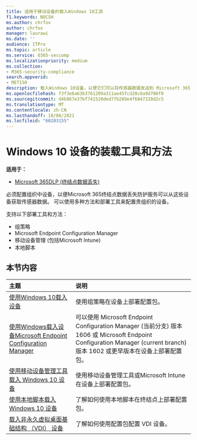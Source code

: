 ```yaml
---
title: 适用于移动设备的载入Windows 10工具
f1.keywords: NOCSH
ms.author: chrfox
author: chrfox
manager: laurawi
ms.date: ''
audience: ITPro
ms.topic: article
ms.service: O365-seccomp
ms.localizationpriority: medium
ms.collection:
- M365-security-compliance
search.appverid:
- MET150
description: 载入Windows 10设备，以便它们可以将传感器数据发送到 Microsoft 365 合规性解决方案
ms.openlocfilehash: f3f3e6a63b3761209a311ae45fcd20c8a9d786f0
ms.sourcegitcommit: d4b867e37bf741528ded7fb289e4f6847228d2c5
ms.translationtype: MT
ms.contentlocale: zh-CN
ms.lasthandoff: 10/06/2021
ms.locfileid: "60203155"
---
```

# <a name="onboarding-tools-and-methods-for-windows-10-devices"></a>Windows 10 设备的装载工具和方法

**适用于：**
- [Microsoft 365DLP (终结点数据丢失) ](./endpoint-dlp-learn-about.md)

必须配置组织中设备，以便Microsoft 365终结点数据丢失防护服务可以从这些设备获取传感器数据。 可以使用多种方法和部署工具来配置贵组织的设备。

支持以下部署工具和方法：

- 组策略
- Microsoft Endpoint Configuration Manager
- 移动设备管理 (包括Microsoft Intune) 
- 本地脚本

## <a name="in-this-section"></a>本节内容
主题 | 说明
:---|:---
[使用Windows 10载入设备](dlp-configure-endpoints-gp.md) | 使用组策略在设备上部署配置包。
[使用Windows载入设备Microsoft Endpoint Configuration Manager](dlp-configure-endpoints-sccm.md) | 可以使用 Microsoft Endpoint Configuration Manager (当前分支) 版本 1606 或 Microsoft Endpoint Configuration Manager (current branch) 版本 1602 或更早版本在设备上部署配置包。
[使用移动设备管理工具载入 Windows 10 设备](dlp-configure-endpoints-mdm.md) | 使用移动设备管理工具或Microsoft Intune在设备上部署配置包。
[使用本地脚本载入 Windows 10 设备](dlp-configure-endpoints-script.md) | 了解如何使用本地脚本在终结点上部署配置包。
[载入非永久虚拟桌面基础结构 （VDI） 设备](dlp-configure-endpoints-vdi.md) | 了解如何使用配置包配置 VDI 设备。